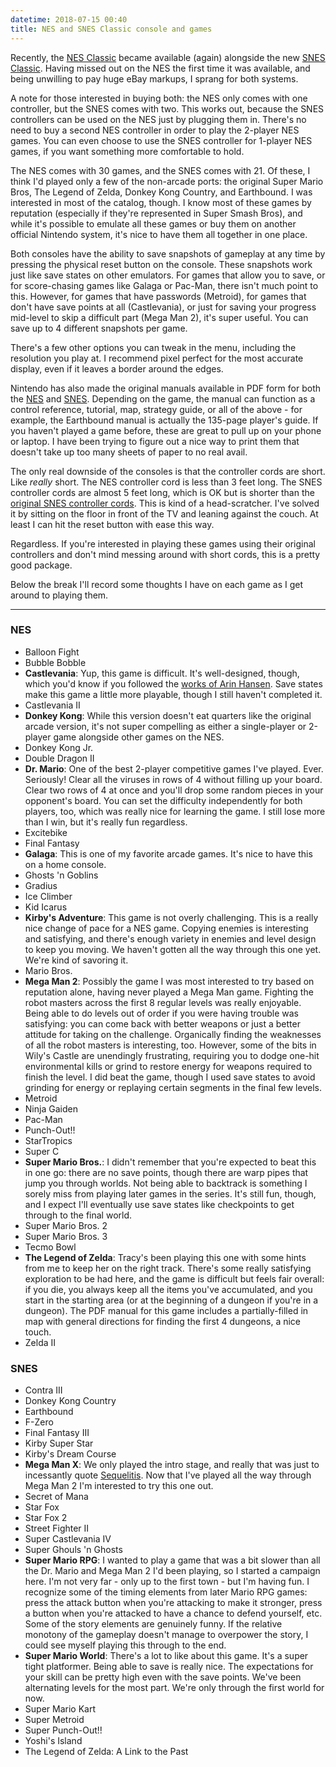 ```yaml
---
datetime: 2018-07-15 00:40
title: NES and SNES Classic console and games
---
```


Recently, the [NES Classic](https://www.nintendo.com/nes-classic/) became available (again) alongside the new [SNES Classic](https://www.nintendo.com/super-nes-classic/). Having missed out on the NES the first time it was available, and being unwilling to pay huge eBay markups, I sprang for both systems.

A note for those interested in buying both: the NES only comes with one controller, but the SNES comes with two. This works out, because the SNES controllers can be used on the NES just by plugging them in. There's no need to buy a second NES controller in order to play the 2-player NES games. You can even choose to use the SNES controller for 1-player NES games, if you want something more comfortable to hold.

The NES comes with 30 games, and the SNES comes with 21. Of these, I think I'd played only a few of the non-arcade ports: the original Super Mario Bros, The Legend of Zelda, Donkey Kong Country, and Earthbound. I was interested in most of the catalog, though. I know most of these games by reputation (especially if they're represented in Super Smash Bros), and while it's possible to emulate all these games or buy them on another official Nintendo system, it's nice to have them all together in one place.

Both consoles have the ability to save snapshots of gameplay at any time by pressing the physical reset button on the console. These snapshots work just like save states on other emulators. For games that allow you to save, or for score-chasing games like Galaga or Pac-Man, there isn't much point to this. However, for games that have passwords (Metroid), for games that don't have save points at all (Castlevania), or just for saving your progress mid-level to skip a difficult part (Mega Man 2), it's super useful. You can save up to 4 different snapshots per game.

There's a few other options you can tweak in the menu, including the resolution you play at. I recommend pixel perfect for the most accurate display, even if it leaves a border around the edges.

Nintendo has also made the original manuals available in PDF form for both the [NES](https://www.nintendo.co.jp/clv/manuals/en/index.html) and [SNES](https://www.nintendo.co.jp/clvs/manuals/en_us/index.html). Depending on the game, the manual can function as a control reference, tutorial, map, strategy guide, or all of the above - for example, the Earthbound manual is actually the 135-page player's guide. If you haven't played a game before, these are great to pull up on your phone or laptop. I have been trying to figure out a nice way to print them that doesn't take up too many sheets of paper to no real avail.

The only real downside of the consoles is that the controller cords are short. Like _really_ short. The NES controller cord is less than 3 feet long. The SNES controller cords are almost 5 feet long, which is OK but is shorter than the [original SNES controller cords](https://pbs.twimg.com/media/DKh6LUgUIAAOet2.jpg:large). This is kind of a head-scratcher. I've solved it by sitting on the floor in front of the TV and leaning against the couch. At least I can hit the reset button with ease this way.

Regardless. If you're interested in playing these games using their original controllers and don't mind messing around with short cords, this is a pretty good package.

Below the break I'll record some thoughts I have on each game as I get around to playing them.

---

### NES

- Balloon Fight
- Bubble Bobble
- __Castlevania__: Yup, this game is difficult. It's well-designed, though, which you'd know if you followed the [works of Arin Hansen](https://www.youtube.com/watch?v=Aip2aIt0ROM). Save states make this game a little more playable, though I still haven't completed it.
- Castlevania II
- __Donkey Kong__: While this version doesn't eat quarters like the original arcade version, it's not super compelling as either a single-player or 2-player game alongside other games on the NES.
- Donkey Kong Jr.
- Double Dragon II
- __Dr. Mario__: One of the best 2-player competitive games I've played. Ever. Seriously! Clear all the viruses in rows of 4 without filling up your board. Clear two rows of 4 at once and you'll drop some random pieces in your opponent's board. You can set the difficulty independently for both players, too, which was really nice for learning the game. I still lose more than I win, but it's really fun regardless.
- Excitebike
- Final Fantasy
- __Galaga__: This is one of my favorite arcade games. It's nice to have this on a home console.
- Ghosts 'n Goblins
- Gradius
- Ice Climber
- Kid Icarus
- __Kirby's Adventure__: This game is not overly challenging. This is a really nice change of pace for a NES game. Copying enemies is interesting and satisfying, and there's enough variety in enemies and level design to keep you moving. We haven't gotten all the way through this one yet. We're kind of savoring it.
- Mario Bros.
- __Mega Man 2__: Possibly the game I was most interested to try based on reputation alone, having never played a Mega Man game. Fighting the robot masters across the first 8 regular levels was really enjoyable. Being able to do levels out of order if you were having trouble was satisfying: you can come back with better weapons or just a better attitude for taking on the challenge. Organically finding the weaknesses of all the robot masters is interesting, too. However, some of the bits in Wily's Castle are unendingly frustrating, requiring you to dodge one-hit environmental kills or grind to restore energy for weapons required to finish the level. I did beat the game, though I used save states to avoid grinding for energy or replaying certain segments in the final few levels.
- Metroid
- Ninja Gaiden
- Pac-Man
- Punch-Out!!
- StarTropics
- Super C
- __Super Mario Bros.__: I didn't remember that you're expected to beat this in one go: there are no save points, though there are warp pipes that jump you through worlds. Not being able to backtrack is something I sorely miss from playing later games in the series. It's still fun, though, and I expect I'll eventually use save states like checkpoints to get through to the final world.
- Super Mario Bros. 2
- Super Mario Bros. 3
- Tecmo Bowl
- __The Legend of Zelda__: Tracy's been playing this one with some hints from me to keep her on the right track. There's some really satisfying exploration to be had here, and the game is difficult but feels fair overall: if you die, you always keep all the items you've accumulated, and you start in the starting area (or at the beginning of a dungeon if you're in a dungeon). The PDF manual for this game includes a partially-filled in map with general directions for finding the first 4 dungeons, a nice touch.
- Zelda II

### SNES

- Contra III
- Donkey Kong Country
- Earthbound
- F-Zero
- Final Fantasy III
- Kirby Super Star
- Kirby's Dream Course
- __Mega Man X__: We only played the intro stage, and really that was just to incessantly quote [Sequelitis](https://www.youtube.com/watch?v=8FpigqfcvlM). Now that I've played all the way through Mega Man 2 I'm interested to try this one out.
- Secret of Mana
- Star Fox
- Star Fox 2
- Street Fighter II
- Super Castlevania IV
- Super Ghouls 'n Ghosts
- __Super Mario RPG__: I wanted to play a game that was a bit slower than all the Dr. Mario and Mega Man 2 I'd been playing, so I started a campaign here. I'm not very far - only up to the first town - but I'm having fun. I recognize some of the timing elements from later Mario RPG games: press the attack button when you're attacking to make it stronger, press a button when you're attacked to have a chance to defend yourself, etc. Some of the story elements are genuinely funny. If the relative monotony of the gameplay doesn't manage to overpower the story, I could see myself playing this through to the end.
- __Super Mario World__: There's a lot to like about this game. It's a super tight platformer. Being able to save is really nice. The expectations for your skill can be pretty high even with the save points. We've been alternating levels for the most part. We're only through the first world for now.
- Super Mario Kart
- Super Metroid
- Super Punch-Out!!
- Yoshi's Island
- The Legend of Zelda: A Link to the Past
